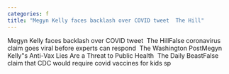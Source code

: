```yaml
---
categories: f
title: "Megyn Kelly faces backlash over COVID tweet  The Hill"
---
```

Megyn Kelly faces backlash over COVID tweet&nbsp;&nbsp;The HillFalse coronavirus claim goes viral before experts can respond&nbsp;&nbsp;The Washington PostMegyn Kelly"s Anti-Vax Lies Are a Threat to Public Health&nbsp;&nbsp;The Daily BeastFalse claim that CDC would require covid vaccines for kids sp